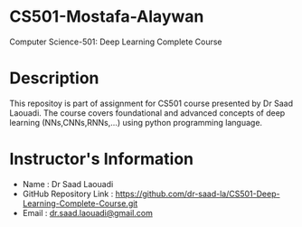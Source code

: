 # CS501-Mostafa-Alaywan
Computer Science-501: Deep Learning Complete Course
# Description 
This repositoy is part of assignment for CS501 course presented by Dr Saad Laouadi. The course covers foundational and advanced concepts of deep learning (NNs,CNNs,RNNs,...) using python programming language.
# Instructor's Information
- Name : Dr Saad Laouadi 
- GitHub Repository Link : https://github.com/dr-saad-la/CS501-Deep-Learning-Complete-Course.git
- Email :  dr.saad.laouadi@gmail.com
